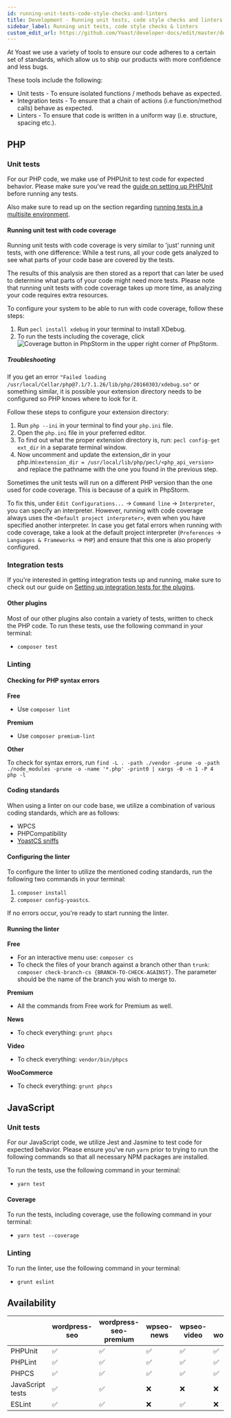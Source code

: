 ```yaml
---
id: running-unit-tests-code-style-checks-and-linters
title: Development - Running unit tests, code style checks and linters
sidebar_label: Running unit tests, code style checks & linters
custom_edit_url: https://github.com/Yoast/developer-docs/edit/master/docs/development/environment/running-unit-tests-code-style-checks-and-linters.md
---
```

At Yoast we use a variety of tools to ensure our code adheres to a certain set of standards, which allow us to ship our products with more confidence and less bugs.

These tools include the following:

* Unit tests - To ensure isolated functions / methods behave as expected.
* Integration tests - To ensure that a chain of actions (i.e function/method calls) behave as expected.
* Linters - To ensure that code is written in a uniform way (i.e. structure, spacing etc.).

## PHP

### Unit tests
For our PHP code, we make use of PHPUnit to test code for expected behavior. Please make sure you've read the [guide on setting up PHPUnit](development-setup.md#setting-up-phpunit) before running any tests.

Also make sure to read up on the section regarding [running tests in a multisite environment](development-setup.md#running-multisite-tests).

#### Running unit test with code coverage
Running unit tests with code coverage is very similar to 'just' running unit tests, with one difference: While a test runs, all your code gets analyzed to see what parts of your code base are covered by the tests.

The results of this analysis are then stored as a report that can later be used to determine what parts of your code might need more tests. Please note that running unit tests with code coverage takes up more time, as analyzing your code requires extra resources.

To configure your system to be able to run with code coverage, follow these steps:

1. Run `pecl install xdebug` in your terminal to install XDebug.
1. To run the tests including the coverage, click <img alt="Coverage button in PhpStorm" src="https://user-images.githubusercontent.com/17744553/53946611-714ab580-40c4-11e9-85b6-fde5576e4609.png" /> in the upper right corner of PhpStorm.

##### Troubleshooting
If you get an error `"Failed loading /usr/local/Cellar/php@7.1/7.1.26/lib/php/20160303/xdebug.so"` or something similar, it is possible your extension directory needs to be configured so PHP knows where to look for it.

Follow these steps to configure your extension directory:

1. Run `php --ini` in your terminal to find your `php.ini` file.
1. Open the `php.ini` file in your preferred editor.
1. To find out what the proper extension directory is, run: `pecl config-get ext_dir` in a separate terminal window.
1. Now uncomment and update the extension_dir in your php.ini:`extension_dir = /usr/local/lib/php/pecl/<php_api_version>` and replace the pathname with the one you found in the previous step.

Sometimes the unit tests will run on a different PHP version than the one used for code coverage. This is because of a quirk in PhpStorm.

To fix this, under `Edit Configurations...` -> `Command line` -> `Interpreter`, you can specify an interpreter. However, running with code coverage always uses the `<Default project interpreter>`, even when you have specified another interpreter. In case you get fatal errors when running with code coverage, take a look at the default project interpreter (`Preferences` -> `Languages & Frameworks` -> `PHP`) and ensure that this one is also properly configured.

### Integration tests
If you're interested in getting integration tests up and running, make sure to check out our guide on [Setting up integration tests for the plugins](setting-up-integration-tests-for-the-plugins.md).

#### Other plugins
Most of our other plugins also contain a variety of tests, written to check the PHP code. To run these tests, use the following command in your terminal:

* `composer test`

### Linting

#### Checking for PHP syntax errors
**Free**

* Use `composer lint`

**Premium**

* Use `composer premium-lint`

**Other**

To check for syntax errors, run `find -L . -path ./vendor -prune -o -path ./node_modules -prune -o -name '*.php' -print0 | xargs -0 -n 1 -P 4 php -l`

#### Coding standards
When using a linter on our code base, we utilize a combination of various coding standards, which are as follows:

* WPCS
* PHPCompatibility
* [YoastCS sniffs](https://github.com/Yoast/yoastcs)

#### Configuring the linter
To configure the linter to utilize the mentioned coding standards, run the following two commands in your terminal:

1. `composer install`
1. `composer config-yoastcs`.

If no errors occur, you're ready to start running the linter.

#### Running the linter
**Free**

* For an interactive menu use: `composer cs`
* To check the files of your branch against a branch other than `trunk`: `composer check-branch-cs {BRANCH-TO-CHECK-AGAINST}`. The parameter should be the name of the branch you wish to merge to.

**Premium**

* All the commands from Free work for Premium as well.

**News**
* To check everything: `grunt phpcs`

**Video**
* To check everything: `vendor/bin/phpcs`

**WooCommerce**
* To check everything: `grunt phpcs`

## JavaScript

### Unit tests
For our JavaScript code, we utilize Jest and Jasmine to test code for expected behavior. Please ensure you've run `yarn` prior to trying to run the following commands so that all necessary NPM packages are installed.

To run the tests, use the following command in your terminal:

* `yarn test`

#### Coverage
To run the tests, including coverage, use the following command in your terminal:

* `yarn test --coverage`

### Linting
To run the linter, use the following command in your terminal:

* `grunt eslint`

## Availability
|                  | wordpress-seo | wordpress-seo-premium | wpseo-news | wpseo-video | wpseo-woocommerce |
|------------------|---------------|-----------------------|------------|-------------|-------------------|
| PHPUnit          | ✅            | ✅                   | ✅         | ✅          | ✅                |
| PHPLint          | ✅            | ✅                   | ✅         | ✅          | ✅                |
| PHPCS            | ✅            | ✅                   | ✅         | ✅          | ✅                |
| JavaScript tests | ✅            | ✅                   | ❌         | ❌          | ❌                |
| ESLint           | ✅            | ✅                   | ❌         | ✅          | ❌                |

